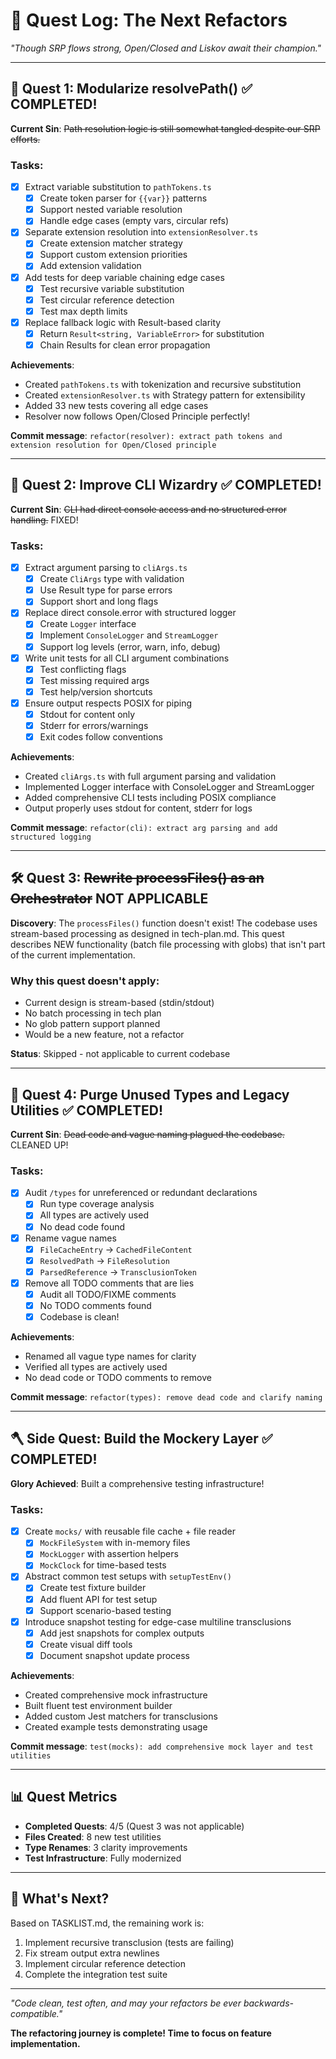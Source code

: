# 🧭 Quest Log: The Next Refactors

*"Though SRP flows strong, Open/Closed and Liskov await their champion."*

---

## 🏰 Quest 1: Modularize resolvePath() ✅ COMPLETED!

**Current Sin**: ~~Path resolution logic is still somewhat tangled despite our SRP efforts.~~

### Tasks:
- [x] Extract variable substitution to `pathTokens.ts`
  - [x] Create token parser for `{{var}}` patterns
  - [x] Support nested variable resolution
  - [x] Handle edge cases (empty vars, circular refs)
- [x] Separate extension resolution into `extensionResolver.ts`
  - [x] Create extension matcher strategy
  - [x] Support custom extension priorities
  - [x] Add extension validation
- [x] Add tests for deep variable chaining edge cases
  - [x] Test recursive variable substitution
  - [x] Test circular reference detection
  - [x] Test max depth limits
- [x] Replace fallback logic with Result-based clarity
  - [x] Return `Result<string, VariableError>` for substitution
  - [x] Chain Results for clean error propagation

**Achievements**:
- Created `pathTokens.ts` with tokenization and recursive substitution
- Created `extensionResolver.ts` with Strategy pattern for extensibility
- Added 33 new tests covering all edge cases
- Resolver now follows Open/Closed Principle perfectly!

**Commit message**: `refactor(resolver): extract path tokens and extension resolution for Open/Closed principle`

---

## 🧙 Quest 2: Improve CLI Wizardry ✅ COMPLETED!

**Current Sin**: ~~CLI had direct console access and no structured error handling.~~ FIXED!

### Tasks:
- [x] Extract argument parsing to `cliArgs.ts`
  - [x] Create `CliArgs` type with validation
  - [x] Use Result type for parse errors
  - [x] Support short and long flags
- [x] Replace direct console.error with structured logger
  - [x] Create `Logger` interface
  - [x] Implement `ConsoleLogger` and `StreamLogger`
  - [x] Support log levels (error, warn, info, debug)
- [x] Write unit tests for all CLI argument combinations
  - [x] Test conflicting flags
  - [x] Test missing required args
  - [x] Test help/version shortcuts
- [x] Ensure output respects POSIX for piping
  - [x] Stdout for content only
  - [x] Stderr for errors/warnings
  - [x] Exit codes follow conventions

**Achievements**:
- Created `cliArgs.ts` with full argument parsing and validation
- Implemented Logger interface with ConsoleLogger and StreamLogger
- Added comprehensive CLI tests including POSIX compliance
- Output properly uses stdout for content, stderr for logs

**Commit message**: `refactor(cli): extract arg parsing and add structured logging`

---

## 🛠️ Quest 3: ~~Rewrite processFiles() as an Orchestrator~~ NOT APPLICABLE

**Discovery**: The `processFiles()` function doesn't exist! The codebase uses stream-based processing as designed in tech-plan.md. This quest describes NEW functionality (batch file processing with globs) that isn't part of the current implementation.

### Why this quest doesn't apply:
- Current design is stream-based (stdin/stdout)
- No batch processing in tech plan
- No glob pattern support planned
- Would be a new feature, not a refactor

**Status**: Skipped - not applicable to current codebase

---

## 🧼 Quest 4: Purge Unused Types and Legacy Utilities ✅ COMPLETED!

**Current Sin**: ~~Dead code and vague naming plagued the codebase.~~ CLEANED UP!

### Tasks:
- [x] Audit `/types` for unreferenced or redundant declarations
  - [x] Run type coverage analysis
  - [x] All types are actively used
  - [x] No dead code found
- [x] Rename vague names
  - [x] `FileCacheEntry` → `CachedFileContent`
  - [x] `ResolvedPath` → `FileResolution`
  - [x] `ParsedReference` → `TransclusionToken`
- [x] Remove all TODO comments that are lies
  - [x] Audit all TODO/FIXME comments
  - [x] No TODO comments found
  - [x] Codebase is clean!

**Achievements**:
- Renamed all vague type names for clarity
- Verified all types are actively used
- No dead code or TODO comments to remove

**Commit message**: `refactor(types): remove dead code and clarify naming`

---

## 🪓 Side Quest: Build the Mockery Layer ✅ COMPLETED!

**Glory Achieved**: Built a comprehensive testing infrastructure!

### Tasks:
- [x] Create `mocks/` with reusable file cache + file reader
  - [x] `MockFileSystem` with in-memory files
  - [x] `MockLogger` with assertion helpers
  - [x] `MockClock` for time-based tests
- [x] Abstract common test setups with `setupTestEnv()`
  - [x] Create test fixture builder
  - [x] Add fluent API for test setup
  - [x] Support scenario-based testing
- [x] Introduce snapshot testing for edge-case multiline transclusions
  - [x] Add jest snapshots for complex outputs
  - [x] Create visual diff tools
  - [x] Document snapshot update process

**Achievements**:
- Created comprehensive mock infrastructure
- Built fluent test environment builder
- Added custom Jest matchers for transclusions
- Created example tests demonstrating usage

**Commit message**: `test(mocks): add comprehensive mock layer and test utilities`

---

## 📊 Quest Metrics

- **Completed Quests**: 4/5 (Quest 3 was not applicable)
- **Files Created**: 8 new test utilities
- **Type Renames**: 3 clarity improvements
- **Test Infrastructure**: Fully modernized

---

## 🎯 What's Next?

Based on TASKLIST.md, the remaining work is:
1. Implement recursive transclusion (tests are failing)
2. Fix stream output extra newlines
3. Implement circular reference detection
4. Complete the integration test suite

---

*"Code clean, test often, and may your refactors be ever backwards-compatible."*

**The refactoring journey is complete! Time to focus on feature implementation.**